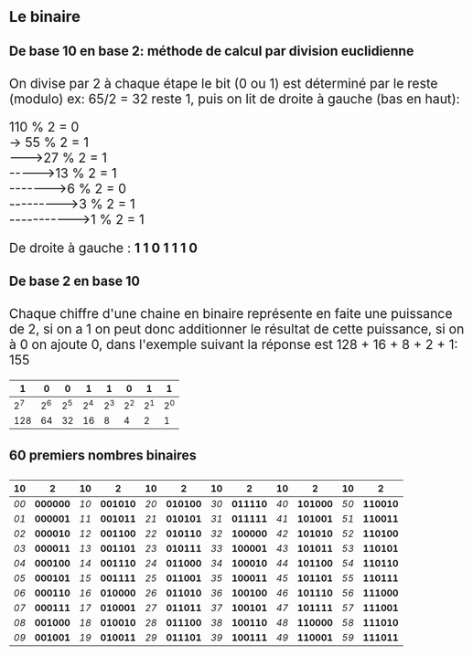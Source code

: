### Le binaire
<style>
    ul {
        list-style: none;
    }
    body {
        font-size: 1.4em;
    }
</style>
#### De base 10 en base 2: méthode de calcul par division euclidienne
On divise par 2 à chaque étape le bit (0 ou 1) est déterminé par le reste (modulo) ex: 65/2 = 32 reste 1, puis on lit de droite à gauche (bas en haut):

110 % 2 = 0  
-> 55 % 2 = 1  
--->27 % 2 = 1  
----->13 % 2 = 1  
------->6 % 2 = 0  
--------->3 % 2 = 1  
----------->1 % 2 = 1  

De droite à gauche : **1 1 0 1 1 1 0**

#### De base 2 en base 10

Chaque chiffre d'une chaine en binaire représente en faite une puissance de 2, si on a 1 on peut donc additionner le résultat de cette puissance, si on à 0 on ajoute 0, dans l'exemple suivant la réponse est 128 + 16 + 8 + 2 + 1: 155

| 1 | 0 | 0 | 1 | 1 | 0 | 1 | 1 | 
|---|---|---|---|---|---|---|---|
| 2<sup>7</sup> | 2<sup>6</sup> | 2<sup>5</sup> | 2<sup>4</sup> | 2<sup>3</sup> | 2<sup>2</sup> | 2<sup>1</sup> | 2<sup>0</sup> | 
| 128 | 64 | 32 | 16 | 8 | 4 | 2 | 1 |

#### 60 premiers nombres binaires
| 10   |    2       | 10   |    2       | 10   |    2       | 10   |    2       | 10   |    2       | 10   |    2       |
|------|------------|------|------------|------|------------|------|------------|------|------------|------|------------|
| _00_ | **000000** | _10_ | **001010** | _20_ | **010100** | _30_ | **011110** | _40_ | **101000** | _50_ | **110010** |    
| _01_ | **000001** | _11_ | **001011** | _21_ | **010101** | _31_ | **011111** | _41_ | **101001** | _51_ | **110011** |
| _02_ | **000010** | _12_ | **001100** | _22_ | **010110** | _32_ | **100000** | _42_ | **101010** | _52_ | **110100** |
| _03_ | **000011** | _13_ | **001101** | _23_ | **010111** | _33_ | **100001** | _43_ | **101011** | _53_ | **110101** |
| _04_ | **000100** | _14_ | **001110** | _24_ | **011000** | _34_ | **100010** | _44_ | **101100** | _54_ | **110110** |
| _05_ | **000101** | _15_ | **001111** | _25_ | **011001** | _35_ | **100011** | _45_ | **101101** | _55_ | **110111** |
| _06_ | **000110** | _16_ | **010000** | _26_ | **011010** | _36_ | **100100** | _46_ | **101110** | _56_ | **111000** |
| _07_ | **000111** | _17_ | **010001** | _27_ | **011011** | _37_ | **100101** | _47_ | **101111** | _57_ | **111001** |
| _08_ | **001000** | _18_ | **010010** | _28_ | **011100** | _38_ | **100110** | _48_ | **110000** | _58_ | **111010** |
| _09_ | **001001** | _19_ | **010011** | _29_ | **011101** | _39_ | **100111** | _49_ | **110001** | _59_ | **111011** |
